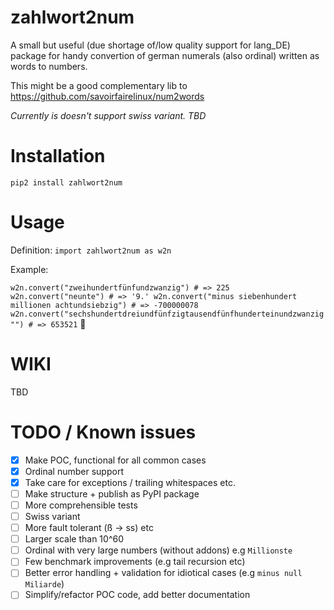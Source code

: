 # zahlwort2num

A small but useful (due shortage of/low quality support for lang_DE) package for handy convertion of german numerals (also ordinal) written as words to numbers. 

This might be a good complementary lib to https://github.com/savoirfairelinux/num2words

_Currently is doesn't support swiss variant. TBD_

# Installation

`pip2 install zahlwort2num`

# Usage

Definition:
`import zahlwort2num as w2n`

Example: 

`w2n.convert("zweihundertfünfundzwanzig") # => 225
 w2n.convert("neunte") # => '9.'
 w2n.convert("minus siebenhundert millionen achtundsiebzig") # => -700000078
 w2n.convert("sechshundertdreiundfünfzigtausendfünfhunderteinundzwanzig"") # => 653521` :tada: 
 

# WIKI
TBD

# TODO / Known issues
- [x] Make POC, functional for all common cases
- [x] Ordinal number support 
- [x] Take care for exceptions / trailing whitespaces etc.
- [ ] Make structure + publish as PyPI package
- [ ] More comprehensible tests
- [ ] Swiss variant
- [ ] More fault tolerant (ß -> ss) etc
- [ ] Larger scale than 10^60
- [ ] Ordinal with very large numbers (without addons) e.g `Millionste`
- [ ] Few benchmark improvements (e.g tail recursion etc)
- [ ] Better error handling + validation for idiotical cases (e.g `minus null Miliarde`)
- [ ] Simplify/refactor POC code, add better documentation
